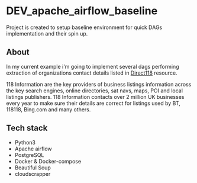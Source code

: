 # DEV_apache_airflow_baseline

Project is created to setup baseline environment for quick DAGs implementation and their spin up.

## **About**

In my current example i'm going to implement several dags performing extraction of organizations contact details listed in [Direct118](http://www.118.direct) resource.

118 Information are the key providers of business listings information across the key search engines, online directories, sat navs, maps, POI and local listings publishers. 118 Information contacts over 2 million UK businesses every year to make sure their details are correct for listings used by BT, 118118, Bing.com and many others.

## **Tech stack**

* Python3
* Apache airflow
* PostgreSQL
* Docker & Docker-compose
* Beautiful Soup
* cloudscrapper